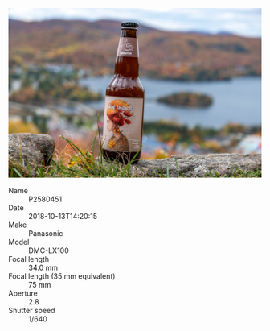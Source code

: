 [![P2580451](/photos/hd/P2580451.jpg)](/photos/full/P2580451.jpg?raw=true)

<dl>
  <dt>Name</dt>
  <dd>P2580451</dd>
  <dt>Date</dt>
  <dd>2018-10-13T14:20:15</dd>
  <dt>Make</dt>
  <dd>Panasonic</dd>
  <dt>Model</dt>
  <dd>DMC-LX100</dd>
  <dt>Focal length</dt>
  <dd>34.0 mm</dd>
  <dt>Focal length (35 mm equivalent)</dt>
  <dd>75 mm</dd>
  <dt>Aperture</dt>
  <dd>2.8</dd>
  <dt>Shutter speed</dt>
  <dd>1/640</dd>
</dl>

